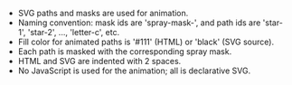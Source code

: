 - SVG paths and masks are used for animation.
- Naming convention: mask ids are 'spray-mask-<segment>', and path ids are 'star-1', 'star-2', ..., 'letter-c', etc.
- Fill color for animated paths is '#111' (HTML) or 'black' (SVG source).
- Each path is masked with the corresponding spray mask.
- HTML and SVG are indented with 2 spaces.
- No JavaScript is used for the animation; all is declarative SVG.